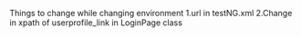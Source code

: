 Things to change while changing environment
1.url in testNG.xml
2.Change in xpath of userprofile_link in LoginPage class

